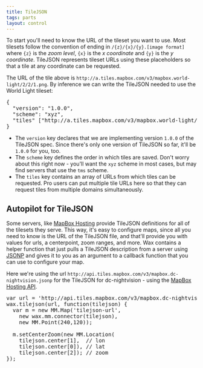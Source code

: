 ```yaml
---
title: TileJSON
tags: parts
layout: control
---
```


To start you'll need to know the URL of the tileset you want to use. Most
tilesets follow the convention of ending in `/{z}/{x}/{y}.[image format]`
where `{z}` is the *zoom level*, `{x}` is the *x coordinate* and `{y}` is
the *y coordinate*. TileJSON represents tileset URLs using these placeholders
so that a tile at any coordinate can be requested.

The URL of the tile above is `http://a.tiles.mapbox.com/v3/mapbox.world-light/2/2/1.png`.
By inference we can write the TileJSON needed to use the World Light tileset:

<pre class='prettyprint'>
{
  "version": "1.0.0",
  "scheme": "xyz",
  "tiles" ["http://a.tiles.mapbox.com/v3/mapbox.world-light/{z}/{x}/{y}.png"]
}
</pre>

- The `version` key declares that we are implementing version `1.0.0` of the
  TileJSON spec. Since there's only one version of TileJSON so far, it'll be `1.0.0` for you, too.
- The `scheme` key defines the order in which tiles are saved. Don't worry about this right now -
  you'll want the `xyz` scheme in most cases, but may find servers that use the `tms` scheme.
- The `tiles` key contains an array of URLs from which tiles can be requested. Pro users can put
  multiple tile URLs here so that they can request tiles from multiple domains simultaneously.


## Autopilot for TileJSON

Some servers, like [MapBox Hosting](http://tiles.mapbox.com/) provide TileJSON
definitions for all of the tilesets they serve. This way, it's easy to configure maps, since
all you need to know is the URL of the TileJSON file, and that'll provide you with values
for urls, a centerpoint, zoom ranges, and more. Wax contains a helper function that just
pulls a TileJSON description from a server using [JSONP](http://en.wikipedia.org/wiki/JSONP)
and gives it to you as an argument to a callback function that you can use to configure
your map.

Here we're using the url `http://api.tiles.mapbox.com/v3/mapbox.dc-nightvision.jsonp` for
the TileJSON for dc-nightvision - using the [MapBox Hosting API](http://mapbox.com/hosting/api/).

<pre class='prettyprint'>
var url = 'http://api.tiles.mapbox.com/v3/mapbox.dc-nightvision.jsonp';
wax.tilejson(url, function(tilejson) {
  var m = new MM.Map('tilejson-url',
    new wax.mm.connector(tilejson),
    new MM.Point(240,120));

  m.setCenterZoom(new MM.Location(
    tilejson.center[1],  // lon
    tilejson.center[0]), // lat
    tilejson.center[2]); // zoom
});
</pre>
